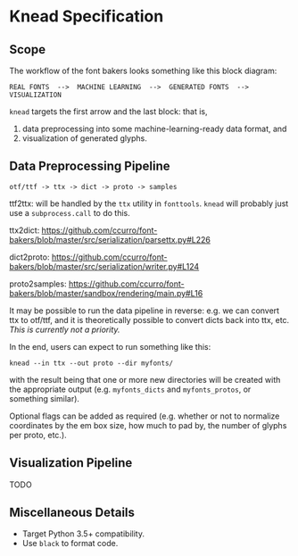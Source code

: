 # Knead Specification

## Scope

The workflow of the font bakers looks something like this block diagram:

```
REAL FONTS  -->  MACHINE LEARNING  -->  GENERATED FONTS  -->  VISUALIZATION
```

`knead` targets the first arrow and the last block: that is,

1. data preprocessing into some machine-learning-ready data format, and
2. visualization of generated glyphs.

## Data Preprocessing Pipeline

```
otf/ttf -> ttx -> dict -> proto -> samples
```

ttf2ttx: will be handled by the `ttx` utility in `fonttools`. `knead` will
probably just use a `subprocess.call` to do this.

ttx2dict: https://github.com/ccurro/font-bakers/blob/master/src/serialization/parsettx.py#L226

dict2proto: https://github.com/ccurro/font-bakers/blob/master/src/serialization/writer.py#L124

proto2samples: https://github.com/ccurro/font-bakers/blob/master/sandbox/rendering/main.py#L16

It may be possible to run the data pipeline in reverse: e.g. we can convert ttx
to otf/ttf, and it is theoretically possible to convert dicts back into ttx,
etc. _This is currently not a priority._

In the end, users can expect to run something like this:

```
knead --in ttx --out proto --dir myfonts/
```

with the result being that one or more new directories will be created with the
appropriate output (e.g. `myfonts_dicts` and `myfonts_protos`, or something
similar).

Optional flags can be added as required (e.g. whether or not to normalize
coordinates by the em box size, how much to pad by, the number of glyphs per
proto, etc.).

## Visualization Pipeline

TODO

## Miscellaneous Details

- Target Python 3.5+ compatibility.
- Use `black` to format code.
